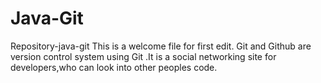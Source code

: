 # Java-Git
Repository-java-git
This is a welcome file for first edit.
Git and Github are version control system using Git .It is a social networking site for developers,who can look into other peoples code. 
